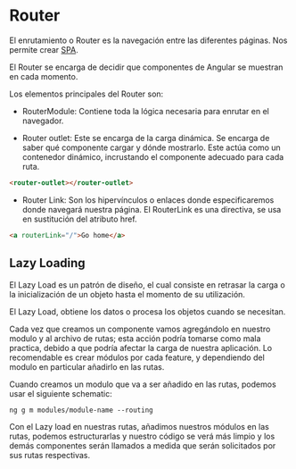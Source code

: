 # **Router**

El enrutamiento o Router es la navegación entre las diferentes páginas. Nos permite crear [SPA](spa.md).

El Router se encarga de decidir que componentes de Angular se muestran en cada momento.

Los elementos principales del Router son:

- RouterModule: Contiene toda la lógica necesaria para enrutar en el navegador.

- Router outlet: Este se encarga de la carga dinámica. Se encarga de saber qué componente cargar y dónde mostrarlo. Este actúa como un contenedor dinámico, incrustando el componente adecuado para cada ruta.

```html
<router-outlet></router-outlet>
```

- Router Link: Son los hipervínculos o enlaces donde especificaremos donde navegará nuestra página. El RouterLink es una directiva, se usa en sustitución del atributo href.

```html
<a routerLink="/">Go home</a>
```

## Lazy Loading

El Lazy Load es un patrón de diseño, el cual consiste en retrasar la carga o la inicialización de un objeto hasta el momento de su utilización.

El Lazy Load, obtiene los datos o procesa los objetos cuando se necesitan. 

Cada vez que creamos un componente vamos agregándolo en nuestro modulo y al archivo de rutas; esta acción podría tomarse como mala practica, debido a que podría afectar la carga de nuestra aplicación. Lo recomendable es crear módulos por cada feature, y dependiendo del modulo en particular añadirlo en las rutas.

Cuando creamos un modulo que va a ser añadido en las rutas, podemos usar el siguiente schematic:

```text
ng g m modules/module-name --routing
```

Con el Lazy load en nuestras rutas, añadimos nuestros módulos en las rutas, podemos estructurarlas y nuestro código se verá más limpio y los demás componentes serán llamados a medida que serán solicitados por sus rutas respectivas.